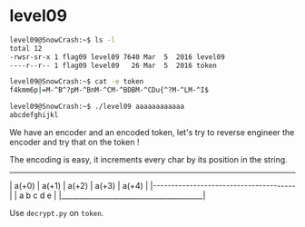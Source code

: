 # level09

```bash
level09@SnowCrash:~$ ls -l
total 12
-rwsr-sr-x 1 flag09 level09 7640 Mar  5  2016 level09
----r--r-- 1 flag09 level09   26 Mar  5  2016 token

level09@SnowCrash:~$ cat -e token
f4kmm6p|=M-^B^?pM-^BnM-^CM-^BDBM-^CDu{^?M-^LM-^I$

level09@SnowCrash:~$ ./level09 aaaaaaaaaaaa
abcdefghijkl
```

We have an encoder and an encoded token, let's try to reverse engineer the encoder and try that on the token !

The encoding is easy, it increments every char by its position in the string.
 _________________________________________
 | a(+0) | a(+1) | a(+2) | a(+3) | a(+4) |
 |---------------------------------------|
 |   a       b       c       d       e   |
 |_______________________________________|

Use `decrypt.py` on `token`.
